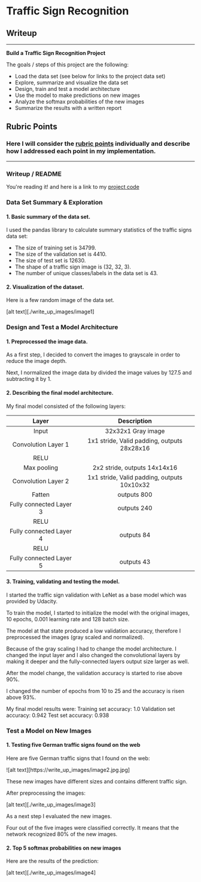 # **Traffic Sign Recognition** 

## Writeup

---

**Build a Traffic Sign Recognition Project**

The goals / steps of this project are the following:
* Load the data set (see below for links to the project data set)
* Explore, summarize and visualize the data set
* Design, train and test a model architecture
* Use the model to make predictions on new images
* Analyze the softmax probabilities of the new images
* Summarize the results with a written report


## Rubric Points
### Here I will consider the [rubric points](https://review.udacity.com/#!/rubrics/481/view) individually and describe how I addressed each point in my implementation.  

---
### Writeup / README

You're reading it! and here is a link to my [project code](https://github.com/IZAR23537/CarND-TrafficSignClassifier-P2/blob/master/Traffic_Sign_Classifier.ipynb)

### Data Set Summary & Exploration

#### 1. Basic summary of the data set. 

I used the pandas library to calculate summary statistics of the traffic
signs data set:

* The size of training set is 34799.
* The size of the validation set is 4410.
* The size of test set is 12630.
* The shape of a traffic sign image is (32, 32, 3).
* The number of unique classes/labels in the data set is 43.

#### 2. Visualization of the dataset.

Here is a few random image of the data set.

[alt text][./write_up_images/image1]

### Design and Test a Model Architecture

#### 1. Preprocessed the image data. 

As a first step, I decided to convert the images to grayscale in order to reduce the image depth.

Next, I normalized the image data by divided the image values by 127.5 and subtracting it by 1.

#### 2. Describing the final model architecture.

My final model consisted of the following layers:

| Layer 				 |     Description								| 
|:----------------------:|:--------------------------------------------:| 
| Input					 | 32x32x1 Gray image 							| 
| Convolution Layer 1  	 | 1x1 stride, Valid padding, outputs 28x28x16 	|
| RELU					 |												|
| Max pooling			 | 2x2 stride,  outputs 14x14x16 				|
| Convolution Layer 2    | 1x1 stride, Valid padding, outputs 10x10x32 	|
| Fatten				 | outputs 800 									|
| Fully connected Layer 3| outputs 240 									|
| RELU					 | 												|
| Fully connected Layer 4| outputs 84 									|
| RELU					 | 												|
| Fully connected Layer 5| outputs 43 									|
 

#### 3. Training, validating and testing the model. 

I started the traffic sign validation with LeNet as a base model which was provided by Udacity.

To train the model, I started to initialize the model with the original images, 10 epochs, 0.001 learning rate and 128 batch size.

The model at that state produced a low validation accuracy, therefore I preprocessed the images (gray scaled and normalized).

Because of the gray scaling I had to change the model architecture. I changed the input layer and I also changed the convolutional layers by making it deeper and the fully-connected layers output size larger as well.

After the model change, the validation accuracy is started to rise above 90%. 

I changed the number of epochs from 10 to 25 and the accuracy is risen above 93%.

My final model results were:
    Training set accuracy: 1.0
    Validation set accuracy: 0.942
    Test set accuracy: 0.938
    

### Test a Model on New Images

#### 1. Testing five German traffic signs found on the web

Here are five German traffic signs that I found on the web:

![alt text][https://write_up_images/image2.jpg.jpg]

These new images have different sizes and contains different traffic sign.

After preprocessing the images:

[alt text][./write_up_images/image3]

As a next step I evaluated the new images. 

Four out of the five images were classified correctly. It means that the network recognized 80% of the new images.

#### 2. Top 5 softmax probabilities on new images

Here are the results of the prediction:

[alt text][./write_up_images/image4]